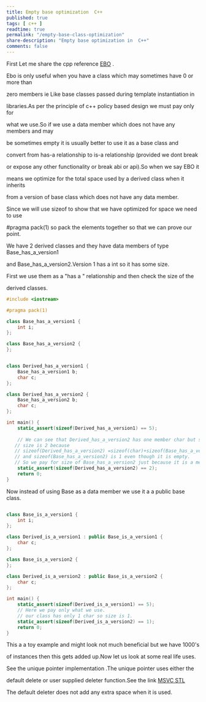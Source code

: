 ```yaml
---
title: Empty base optimization  C++
published: true
tags: [ c++ ]
readtime: true
permalink: "/empty-base-class-optimization"
share-description: "Empty base optimization in  C++"
comments: false
---
```


First Let me share the cpp reference [EBO](https://en.cppreference.com/w/cpp/language/ebo) .

Ebo is only useful when you have a class which may sometimes have 0 or more than

zero members ie Like base classes passed during template instantiation in 

libraries.As per the principle of c++ policy based design we must pay only for

what we use.So if we use a data member which does not have any members and may

be sometimes empty it is usually better to use it as a base class and 

convert from has-a relationship to is-a relationship (provided we dont break 

or expose any other functionality or break abi or api).So when we say EBO it 

means we optimize for the total space used by a derived class when it inherits 

from a version of base class which does not have any data member.

Since we will use sizeof to show that we have optimized for space we need to use

#pragma pack(1) so pack the elements together so that we can prove our point.

We have 2 derived classes and they have data members of type Base_has_a_version1

and Base_has_a_version2.Version 1 has a int so it has some size.

First we use them as a "has a " relationship and then check the size of the

derived classes.
```cpp
#include <iostream>

#pragma pack(1)

class Base_has_a_version1 {
    int i;
};

class Base_has_a_version2 {
};


class Derived_has_a_version1 {
    Base_has_a_version1 b;
    char c;
};

class Derived_has_a_version2 {
    Base_has_a_version2 b;
    char c;
};

int main() {
    static_assert(sizeof(Derived_has_a_version1) == 5);
    
    // We can see that Derived_has_a_version2 has one member char but still 
   // size is 2 because 
   // sizeof(Derived_has_a_version2) =sizeof(char)+sizeof(Base_has_a_version2)
   // and sizeof(Base_has_a_version2) is 1 even though it is empty.
   // So we pay for size of Base_has_a_version2 just because it is a member.
    static_assert(sizeof(Derived_has_a_version2) == 2);
    return 0;
}


```
Now instead of using Base as a data member we use it a a public base class.

```cpp

class Base_is_a_version1 {
    int i;
};

class Derived_is_a_version1 : public Base_is_a_version1 {
    char c;
};

class Base_is_a_version2 {
};

class Derived_is_a_version2 : public Base_is_a_version2 {
    char c;
};

int main() {
    static_assert(sizeof(Derived_is_a_version1) == 5);
    // Here we pay only what we use.
    // our class has only 1 char so size is 1.
    static_assert(sizeof(Derived_is_a_version2) == 1);
    return 0;
}

```

This a a toy example and might look not much beneficial but we have 1000's 

of instances then  this gets added up.Now let us look at some real life uses.

See the unique pointer implementation .The unique pointer uses either the 

default delete or user supplied deleter function.See the link [MSVC STL](https://learn.microsoft.com/en-us/cpp/standard-library/unique-ptr-class?view=msvc-170)

The default deleter does not add any extra space when it is used.